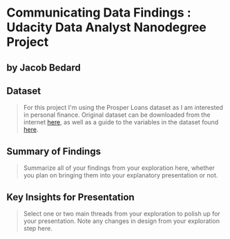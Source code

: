 # Communicating Data Findings : Udacity Data Analyst Nanodegree Project
## by Jacob Bedard


## Dataset

> For this project I'm using the Prosper Loans dataset as I am interested in personal finance.  Original dataset can be downloaded from the internet [here](https://s3.amazonaws.com/udacity-hosted-downloads/ud651/prosperLoanData.csv), as well as a guide to the variables in the dataset found [here](https://www.google.com/url?q=https://docs.google.com/spreadsheet/ccc?key%3D0AllIqIyvWZdadDd5NTlqZ1pBMHlsUjdrOTZHaVBuSlE%26usp%3Dsharing&sa=D&ust=1554486256024000).


## Summary of Findings

> Summarize all of your findings from your exploration here, whether you plan on bringing them into your explanatory presentation or not.


## Key Insights for Presentation

> Select one or two main threads from your exploration to polish up for your presentation. Note any changes in design from your exploration step here.
